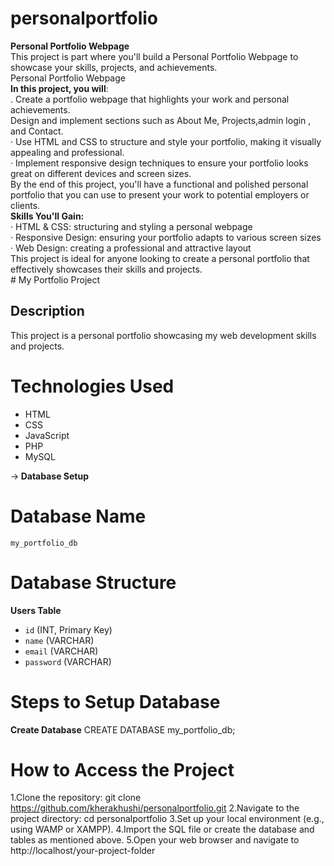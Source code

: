 # personalportfolio
<b>Personal Portfolio Webpage</b><br>
This project is part  where you'll build a Personal Portfolio Webpage to showcase
your skills, projects, and achievements.<br>
Personal Portfolio Webpage<br>
<b>In this project, you will</b>:<br>
. Create a portfolio webpage that highlights your work and personal achievements.<br>
Design and implement sections such as About Me, Projects,admin login , and Contact.<br>
· Use HTML and CSS to structure and style your portfolio, making it visually appealing and professional.<br>
· Implement responsive design techniques to ensure your portfolio looks great on different devices and screen
sizes.<br>
By the end of this project, you'll have a functional and polished personal portfolio that you can use to present your
work to potential employers or clients.<br>
<b>Skills You'll Gain:</b><br>
· HTML & CSS: structuring and styling a personal webpage<br>
· Responsive Design: ensuring your portfolio adapts to various screen sizes<br>
· Web Design: creating a professional and attractive layout<br>
This project is ideal for anyone looking to create a personal portfolio that effectively showcases their skills and
projects.
<br># My Portfolio Project

## Description
This project is a personal portfolio showcasing my web development skills and projects.

# Technologies Used
- HTML
- CSS
- JavaScript
- PHP
- MySQL

-><b> Database Setup</b>
# Database Name
`my_portfolio_db`

# Database Structure
 **Users Table**
   - `id` (INT, Primary Key)
   - `name` (VARCHAR)
   - `email` (VARCHAR)
   - `password` (VARCHAR)

# Steps to Setup Database
**Create Database**
  CREATE DATABASE my_portfolio_db;
# How to Access the Project
1.Clone the repository:
git clone https://github.com/kherakhushi/personalportfolio.git
2.Navigate to the project directory:
cd personalportfolio
3.Set up your local environment (e.g., using WAMP or XAMPP).
4.Import the SQL file or create the database and tables as mentioned above.
5.Open your web browser and navigate to http://localhost/your-project-folder


